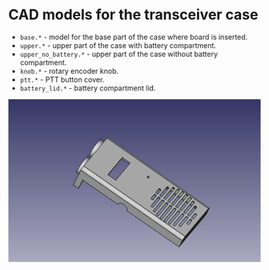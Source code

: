 # CAD models for the transceiver case
- `base.*` - model for the base part of the case where board is inserted.
- `upper.*` - upper part of the case with battery compartment.
- `upper_no_battery.*` - upper part of the case without battery compartment.
- `knob.*` - rotary encoder knob.
- `ptt.*` - PTT button cover.
- `battery_lid.*` - battery compartment lid.

![CAD](images/base.png)

